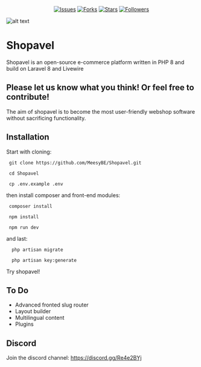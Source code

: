 <p align="center">
    <a href="https://github.com/MeesyBE/Shopavel/issues">
        <img src="https://img.shields.io/github/issues/MeesyBE/Shopavel.svg"
            alt="Issues"></a>
     <a href="https://github.com/MeesyBE/Shopavel/fork">
        <img src="https://img.shields.io/github/forks/MeesyBE/Shopavel.svg?style=social&label=Fork"
            alt="Forks"></a>
    <a href="https://github.com/MeesyBE/Shopavel/stargazers">
        <img src="https://img.shields.io/github/stars/MeesyBE/Shopavel.svg?style=social&label=Stars"
            alt="Stars"></a>
    <a href="https://github.com/YolanMees/">
        <img src="https://img.shields.io/github/followers/YolanMees.svg?style=social&label=Follow"
            alt="Followers"></a>
</p>

![alt text](https://shopavel.com/wp-content/uploads/2021/02/Schermafbeelding-2021-02-18-om-08.56.01.png)

# Shopavel
Shopavel is an open-source e-commerce platform written in PHP 8 and build on Laravel 8 and Livewire

## Please let us know what you think! Or feel free to contribute! 
The aim of shopavel is to become the most user-friendly webshop software without sacrificing functionality.

## Installation
Start with cloning:

     git clone https://github.com/MeesyBE/Shopavel.git

     cd Shopavel

     cp .env.example .env


then install composer and front-end modules:

     composer install

     npm install
     
     npm run dev

and last:

      php artisan migrate

      php artisan key:generate


Try shopavel!

## To Do

- Advanced fronted slug router
- Layout builder
- Multilingual content
- Plugins


## Discord
Join the discord channel: https://discord.gg/Re4e2BYj
